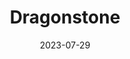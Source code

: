 ---
title: "Dragonstone"
excerpt: "Where dragons dance with fire and blood"
description: "Fire and Blood"
permalink: /voyage/dragonstone
collection: voyage
layout: gallery
gallery_name: "dragonstone"
date: 2023-07-29
header:
  overlay_image: dragonstone-3v1.jpg
---